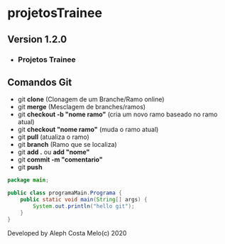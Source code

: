 # projetosTrainee

## Version 1.2.0
- ###  Projetos Trainee

## Comandos Git
- git **clone** (Clonagem de um Branche/Ramo online)
- git **merge** (Mesclagem de branches/ramos)
- git **checkout -b "nome ramo"** (cria um novo ramo baseado no ramo atual)
- git **checkout "nome ramo"** (muda o ramo atual)
- git **pull** (atualiza o ramo)
- git **branch** (Ramo que se localiza)
- git **add .** ou **add "nome"**
- git **commit -m "comentario"**
- git **push**


```java
package main;

public class programaMain.Programa {
    public static void main(String[] args) {
        System.out.println("hello git");
    }
}

```
Developed by Aleph Costa Melo(c) 2020